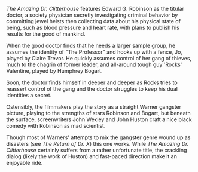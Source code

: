 <cite>The Amazing Dr. Clitterhouse</cite> features Edward G. Robinson as the titular doctor, a society physician secretly investigating criminal behavior by committing jewel heists then collecting data about his physical state of being, such as blood pressure and heart rate, with plans to publish his results for the good of mankind. 

When the good doctor finds that he needs a larger sample group, he assumes the identity of "The Professor" and hooks up with a fence, Jo, played by Claire Trevor. He quickly assumes control of her gang of thieves, much to the chagrin of former leader, and all-around tough guy 'Rocks' Valentine, played by Humphrey Bogart.

Soon, the doctor finds himself in deeper and deeper as Rocks tries to reassert control of the gang and the doctor struggles to keep his dual identities a secret.

Ostensibly, the filmmakers play the story as a straight Warner gangster picture, playing to the strengths of stars Robinson and Bogart, but beneath the surface, screenwriters John Wexley and John Huston craft a nice black comedy with Robinson as mad scientist. 

Though most of Warners' attempts to mix the gangster genre wound up as disasters (see <cite>The Return of Dr. X</cite>) this one works. While <cite>The Amazing Dr. Clitterhouse</cite> certainly suffers from a rather unfortunate title, the crackling dialog (likely the work of Huston) and fast-paced direction make it an enjoyable ride.